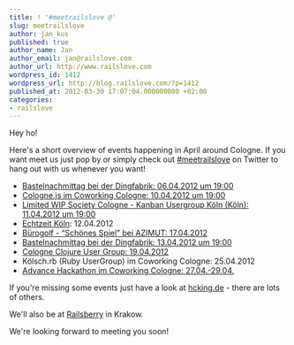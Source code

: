 ```yaml
---
title: ! '#meetrailslove @'
slug: meetrailslove
author: jan_kus
published: true
author_name: Jan
author_email: jan@railslove.com
author_url: http://www.railslove.com
wordpress_id: 1412
wordpress_url: http://blog.railslove.com/?p=1412
published_at: 2012-03-30 17:07:04.000000000 +02:00
categories:
- railslove
---
```

Hey ho!

Here's a short overview of events happening in April around Cologne. If you want meet us just pop by or simply check out <a href="https://twitter.com/#!/search/meetrailslove">#meetrailslove</a> on Twitter to hang out with us whenever you want!

<ul>
<li><a href="http://hcking.de/events/84/single_events/416">Bastelnachmittag bei der Dingfabrik: 06.04.2012 um 19:00</a></li>
<li><a href="http://hcking.de/events/3/single_events/6">Cologne.js im Coworking Cologne: 10.04.2012 um 19:00</a></li>
<li><a href="http://hcking.de/events/70/single_events/303">Limited WIP Society Cologne - Kanban Usergroup Köln (Köln): 11.04.2012 um 19:00</a></li>
<li><a href="http://www.deutsche-startups.de/echtzeit/echtzeit-koeln/">Echtzeit Köln</a>: 12.04.2012</li>
<li><a href="http://www.buerogolf-deutschland.de/koeln/2012/03/25/17-4-das-2-turnier-der-serie-im-azimut-hotel-cologne-city-center/">Bürogolf - “Schönes Spiel” bei AZIMUT: 17.04.2012</a></li>
<li><a href="http://hcking.de/events/84/single_events/428">Bastelnachmittag bei der Dingfabrik: 13.04.2012 um 19:00</a></li>
<li><a href="http://hcking.de/events/6/single_events/31">Cologne Clojure User Group: 19.04.2012</a></li>
<li>Kölsch.rb (Ruby UserGroup) im Coworking Cologne: 25.04.2012</li>
<li><a href="http://hackathon.advance-conference.com">Advance Hackathon im Coworking Cologne: 27.04.-29.04.</a></li>
</ul>

If you're missing some events just have a look at <a href="http://hcking.de">hcking.de</a> - there are lots of others.

We'll also be at <a href="http://railsberry.com">Railsberry</a> in Krakow.

We're looking forward to meeting you soon!
